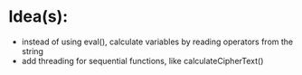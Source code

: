# Idea(s):
- instead of using eval(), calculate variables by reading operators from the string
- add threading for sequential functions, like calculateCipherText()
